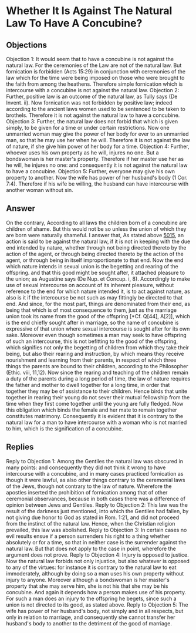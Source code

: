 # Whether It Is Against The Natural Law To Have A Concubine?
## Objections
Objection 1: It would seem that to have a concubine is not against the natural law. For the ceremonies of the Law are not of the natural law. But fornication is forbidden (Acts 15:29) in conjunction with ceremonies of the law which for the time were being imposed on those who were brought to the faith from among the heathens. Therefore simple fornication which is intercourse with a concubine is not against the natural law.
Objection 2: Further, positive law is an outcome of the natural law, as Tully says (De Invent. ii). Now fornication was not forbidden by positive law; indeed according to the ancient laws women used to be sentenced to be taken to brothels. Therefore it is not against the natural law to have a concubine.
Objection 3: Further, the natural law does not forbid that which is given simply, to be given for a time or under certain restrictions. Now one unmarried woman may give the power of her body for ever to an unmarried man, so that he may use her when he will. Therefore it is not against the law of nature, if she give him power of her body for a time.
Objection 4: Further, whoever uses his own property as he will, injures no one. But a bondswoman is her master's property. Therefore if her master use her as he will, he injures no one: and consequently it is not against the natural law to have a concubine.
Objection 5: Further, everyone may give his own property to another. Now the wife has power of her husband's body (1 Cor. 7:4). Therefore if his wife be willing, the husband can have intercourse with another woman without sin.
## Answer
On the contrary, According to all laws the children born of a concubine are children of shame. But this would not be so unless the union of which they are born were naturally shameful.
I answer that, As stated above [5015](A[1]), an action is said to be against the natural law, if it is not in keeping with the due end intended by nature, whether through not being directed thereto by the action of the agent, or through being directed thereto by the action of the agent, or through being in itself improportionate to that end. Now the end which nature intends in sexual union is the begetting and rearing of the offspring. and that this good might be sought after, it attached pleasure to the union; as Augustine says (De Nup. et Concup. i, 8). Accordingly to make use of sexual intercourse on account of its inherent pleasure, without reference to the end for which nature intended it, is to act against nature, as also is it if the intercourse be not such as may fittingly be directed to that end. And since, for the most part, things are denominated from their end, as being that which is of most consequence to them, just as the marriage union took its name from the good of the offspring [*Cf. Q[44], A[2]], which is the end chiefly sought after in marriage, so the name of concubine is expressive of that union where sexual intercourse is sought after for its own sake. Moreover even though sometimes a man may seek to have offspring of such an intercourse, this is not befitting to the good of the offspring, which signifies not only the begetting of children from which they take their being, but also their rearing and instruction, by which means they receive nourishment and learning from their parents, in respect of which three things the parents are bound to their children, according to the Philosopher (Ethic. viii, 11,12). Now since the rearing and teaching of the children remain a duty of the parents during a long period of time, the law of nature requires the father and mother to dwell together for a long time, in order that together they may be of assistance to their children. Hence birds that unite together in rearing their young do not sever their mutual fellowship from the time when they first come together until the young are fully fledged. Now this obligation which binds the female and her mate to remain together constitutes matrimony. Consequently it is evident that it is contrary to the natural law for a man to have intercourse with a woman who is not married to him, which is the signification of a concubine.
## Replies
Reply to Objection 1: Among the Gentiles the natural law was obscured in many points: and consequently they did not think it wrong to have intercourse with a concubine, and in many cases practiced fornication as though it were lawful, as also other things contrary to the ceremonial laws of the Jews, though not contrary to the law of nature. Wherefore the apostles inserted the prohibition of fornication among that of other ceremonial observances, because in both cases there was a difference of opinion between Jews and Gentiles.
Reply to Objection 2: This law was the result of the darkness just mentioned, into which the Gentiles had fallen, by not giving due honor to God as stated in Rom. 1:21, and did not proceed from the instinct of the natural law. Hence, when the Christian religion prevailed, this law was abolished.
Reply to Objection 3: In certain cases no evil results ensue if a person surrenders his right to a thing whether absolutely or for a time, so that in neither case is the surrender against the natural law. But that does not apply to the case in point, wherefore the argument does not prove.
Reply to Objection 4: Injury is opposed to justice. Now the natural law forbids not only injustice, but also whatever is opposed to any of the virtues: for instance it is contrary to the natural law to eat immoderately, although by doing so a man uses his own property without injury to anyone. Moreover although a bondswoman is her master's property that she may serve him, she is not his that she may be his concubine. And again it depends how a person makes use of his property. For such a man does an injury to the offspring he begets, since such a union is not directed to its good, as stated above.
Reply to Objection 5: The wife has power of her husband's body, not simply and in all respects, but only in relation to marriage, and consequently she cannot transfer her husband's body to another to the detriment of the good of marriage.